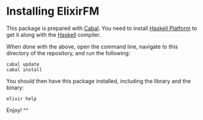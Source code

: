 Installing ElixirFM
===================

This package is prepared with [Cabal](https://github.com/haskell/cabal). You need to install [Haskell Platform](https://www.haskell.org/platform) to get it along with the [Haskell](http://www.haskell.org) compiler.

When done with the above, open the command line, navigate to this directory of the repository, and run the following:

    cabal update
    cabal install

You should then have this package installed, including the library and the binary:

    elixir help

Enjoy! ^^
